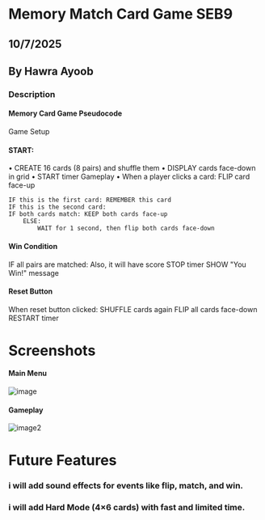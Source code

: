 # Memory Match Card Game SEB9

## 10/7/2025

## By Hawra Ayoob

### **Description**
#### Memory Card Game Pseudocode
Game Setup
#### START:
•	CREATE 16 cards (8 pairs) and shuffle them
•	DISPLAY cards face-down in grid
•	START timer
Gameplay
•	When a player clicks a card: FLIP card face-up
   
    IF this is the first card: REMEMBER this card
    IF this is the second card:
    IF both cards match: KEEP both cards face-up
        ELSE:
            WAIT for 1 second, then flip both cards face-down
#### Win Condition
IF all pairs are matched:
Also, it will have score
    STOP timer
    SHOW "You Win!" message

#### Reset Button
When reset button clicked:
    SHUFFLE cards again
    FLIP all cards face-down
    RESTART timer

# Screenshots

#### Main Menu

![image](https://www.sourcecodester.com/sites/default/files/images/rems/mg1.png)

#### Gameplay

![image2](https://www.sourcecodester.com/sites/default/files/images/rems/mg_0.png)

# Future Features

### i will add sound effects for events like flip, match, and win.

### i will add Hard Mode (4×6 cards) with fast and limited time.
